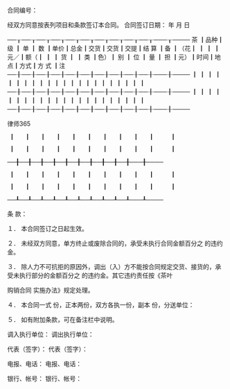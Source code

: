 
 合同编号：
 
 经双方同意按表列项目和条款签订本合同。 合同签订日期：      年   月  日
 
 ──┰──┰──┰──┰──┰──┰──┰──┰──┰──┰───┰────
 茶  ┃品种┃ 级 ┃ 单 ┃ 数 ┃单价┃总金┃交货┃交货┃交提┃结 算 ┃备
     ┃（花┃    ┃    ┃    ┃元／┃额（┃    ┃    ┃ 货 ┃      ┃
 类  ┃色）┃ 别 ┃ 位 ┃ 量 ┃ 担 ┃元）┃时间┃地点┃方式┃方 式 ┃注
 ──╂──╂──╂──╂──╂──╂──╂──╂──╂──╂───╂────
     ┃    ┃    ┃    ┃    ┃    ┃    ┃    ┃    ┃    ┃      ┃
     ┃    ┃    ┃    ┃    ┃    ┃    ┃    ┃    ┃    ┃      ┃
 ──╂──╂──╂──╂──╂──╂──╂──╂──╂──╂───╂────
     ┃    ┃    ┃    ┃    ┃    ┃    ┃    ┃    ┃    ┃      ┃
     ┃    ┃    ┃    ┃    ┃    ┃    ┃    ┃    ┃    ┃      ┃
 ──╂──╂──╂──╂──╂──╂──╂──╂──╂──╂───╂────




 
律师365






     ┃    ┃    ┃    ┃    ┃    ┃    ┃    ┃    ┃    ┃      ┃

     ┃    ┃    ┃    ┃    ┃    ┃    ┃    ┃    ┃    ┃      ┃

 ──╂──╂──╂──╂──╂──╂──╂──╂──╂──╂───╂────

     ┃    ┃    ┃    ┃    ┃    ┃    ┃    ┃    ┃    ┃      ┃

     ┃    ┃    ┃    ┃    ┃    ┃    ┃    ┃    ┃    ┃      ┃

 ──┸──┸──┸──┸──┸──┸──┸──┸──┸──┸───┸────

 

 

 条 款：

 

 

 １． 本合同签订之日起生效。

 ２． 未经双方同意，单方终止或废除合同的，承受未执行合同金额百分之 的违约金。

 ３． 除人力不可抗拒的原因外，调出（入）方不能按合同规定交货、接货的，承受未执行部分的金额百分之 的违约金。其它违约责任按《茶叶

购销合同
实施办法》规定处理。

 ４． 本合同一式 份，正本两份，双方各执一份，副本 份，分送单位：

 ５． 如有附加条款，可在备注栏中说明。

 调入执行单位： 调出执行单位：

 代表（签字）： 代表（签字）：

 电报、电话： 电报、电话：

 银行、帐号： 银行、帐号： 


 

 
 
 
 
 
  


  
 

  


  


  
 
 
 
 

